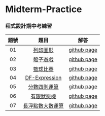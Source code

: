 # Midterm-Practice

### 程式設計期中考練習

題號 | 題目 | 解答 |
|:--------:|:-------:|:--------:|
| 01 | [列印圖形](/01/README.md) | [github page](/01) |
| 02 | [骰子遊戲](https://github.com/chingyen06/Computer-Programming-2/blob/main/20/README.md) | [github page](https://github.com/chingyen06/Computer-Programming-2/blob/main/20) |
| 03 | [籃球比賽](https://github.com/chingyen06/Computer-Programming-2/blob/main/17/README.md) | [github page](https://github.com/chingyen06/Computer-Programming-2/blob/main/17) |
| 04 | [DF-Expression](https://github.com/chingyen06/Computer-Programming-2/blob/main/22/README.md) | [github page](https://github.com/chingyen06/Computer-Programming-2/blob/main/22) |
| 05 | [分數四則運算](/05/README.md) | [github page](/05) |
| 06 | [有限狀態機](/06/README.md) | [github page](/06) |
| 07 | [長浮點數大數運算](/07/README.md) | [github page](/07) |
